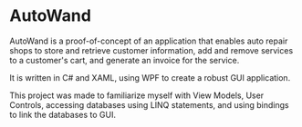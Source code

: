 # AutoWand
AutoWand is a proof-of-concept of an application that enables auto repair shops to store and retrieve customer information, add and remove services to a customer's cart, and generate an invoice for the service.

It is written in C# and XAML, using WPF to create a robust GUI application.

This project was made to familiarize myself with View Models, User Controls, accessing databases using LINQ statements, and using bindings to link the databases to GUI.
